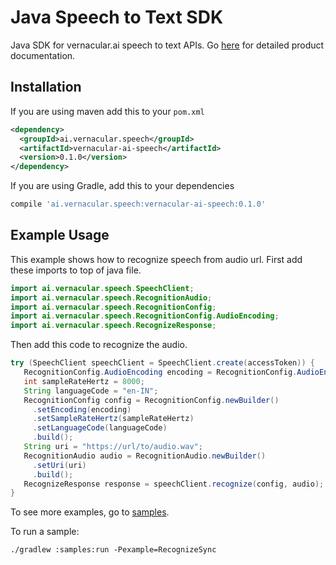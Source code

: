 # Java Speech to Text SDK
Java SDK for vernacular.ai speech to text APIs. Go [here](https://github.com/Vernacular-ai/speech-recognition) for detailed product documentation.


## Installation
If you are using maven add this to your `pom.xml`

```xml
<dependency>
  <groupId>ai.vernacular.speech</groupId>
  <artifactId>vernacular-ai-speech</artifactId>
  <version>0.1.0</version>
</dependency>
```

If you are using Gradle, add this to your dependencies

```gradle
compile 'ai.vernacular.speech:vernacular-ai-speech:0.1.0'
```

## Example Usage
This example shows how to recognize speech from audio url. First add these imports to top of java file.

```java
import ai.vernacular.speech.SpeechClient;
import ai.vernacular.speech.RecognitionAudio;
import ai.vernacular.speech.RecognitionConfig;
import ai.vernacular.speech.RecognitionConfig.AudioEncoding;
import ai.vernacular.speech.RecognizeResponse;
```

Then add this code to recognize the audio.

```java
try (SpeechClient speechClient = SpeechClient.create(accessToken)) {
   RecognitionConfig.AudioEncoding encoding = RecognitionConfig.AudioEncoding.LINEAR16;
   int sampleRateHertz = 8000;
   String languageCode = "en-IN";
   RecognitionConfig config = RecognitionConfig.newBuilder()
     .setEncoding(encoding)
     .setSampleRateHertz(sampleRateHertz)
     .setLanguageCode(languageCode)
     .build();
   String uri = "https://url/to/audio.wav";
   RecognitionAudio audio = RecognitionAudio.newBuilder()
     .setUri(uri)
     .build();
   RecognizeResponse response = speechClient.recognize(config, audio);
}
```

To see more examples, go to [samples](https://github.com/Vernacular-ai/speech-recognition/tree/master/java/samples).

To run a sample:

```shell
./gradlew :samples:run -Pexample=RecognizeSync
```